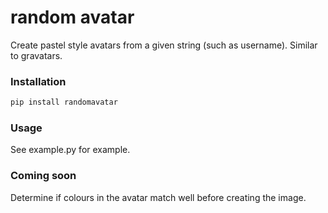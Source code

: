 random avatar
======

Create pastel style avatars from a given string (such as username). Similar to gravatars.

### Installation

```bash
pip install randomavatar
```

### Usage

See example.py for example.

### Coming soon

Determine if colours in the avatar match well before creating the image.
